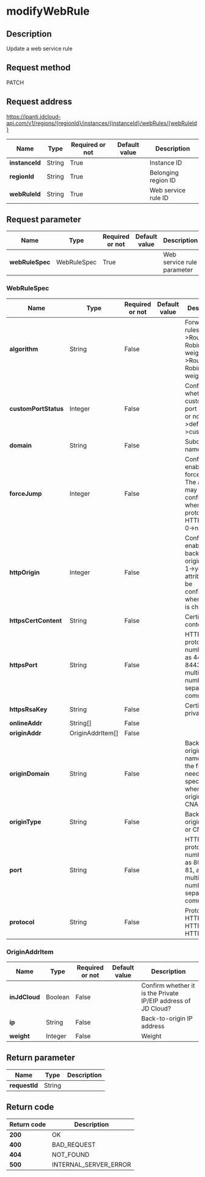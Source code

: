 # modifyWebRule


## Description
Update a web service rule

## Request method
PATCH

## Request address
https://ipanti.jdcloud-api.com/v1/regions/{regionId}/instances/{instanceId}/webRules/{webRuleId}

|Name|Type|Required or not|Default value|Description|
|---|---|---|---|---|
|**instanceId**|String|True||Instance ID|
|**regionId**|String|True||Belonging region ID|
|**webRuleId**|String|True||Web service rule ID|

## Request parameter
|Name|Type|Required or not|Default value|Description|
|---|---|---|---|---|
|**webRuleSpec**|WebRuleSpec|True||Web service rule parameter|

### <a name="WebRuleSpec">WebRuleSpec</a>
|Name|Type|Required or not|Default value|Description|
|---|---|---|---|---|
|**algorithm**|String|False||Forwarding rules: wrr->Round Robin with weight  rr->Round Robin without weight|
|**customPortStatus**|Integer|False||Confirm whether it is customized port number or not? 0->default  1->customized|
|**domain**|String|False||Subdomain name|
|**forceJump**|Integer|False||Confirm to enable https forced jump? The attribute may be configured when the protocol is HTTP_HTTPS  0->no  1->yes|
|**httpOrigin**|Integer|False||Confirm to enable http back-to-origin, 0->no  1->yes. The attribute may be configured when HTTPS is checked|
|**httpsCertContent**|String|False||Certificate content|
|**httpsPort**|String|False||HTTPS protocol port number, such as 443 and 8443, and multiple port numbers are separated by commas|
|**httpsRsaKey**|String|False||Certificate private key|
|**onlineAddr**|String[]|False|||
|**originAddr**|OriginAddrItem[]|False|||
|**originDomain**|String|False||Back-to-origin domain name, and the field needs to be specified when originType is CNAME|
|**originType**|String|False||Back-to-origin type, A or CNAME|
|**port**|String|False||HTTP protocol port number, such as 80 and 81, and multiple port numbers are separated by commas|
|**protocol**|String|False||Protocol: HTTP, HTTPS and HTTP_HTTPS|
### <a name="OriginAddrItem">OriginAddrItem</a>
|Name|Type|Required or not|Default value|Description|
|---|---|---|---|---|
|**inJdCloud**|Boolean|False||Confirm whether it is the Private IP/EIP address of JD Cloud?|
|**ip**|String|False||Back-to-origin IP address|
|**weight**|Integer|False||Weight|

## Return parameter
|Name|Type|Description|
|---|---|---|
|**requestId**|String||



## Return code
|Return code|Description|
|---|---|
|**200**|OK|
|**400**|BAD_REQUEST|
|**404**|NOT_FOUND|
|**500**|INTERNAL_SERVER_ERROR|
